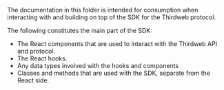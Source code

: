 The documentation in this folder is intended for consumption when interacting with and building on top of the SDK for the Thirdweb protocol.

The following constitutes the main part of the SDK:

- The React components that are used to interact with the Thirdweb API and protocol.
- The React hooks.
- Any data types involved with the hooks and components
- Classes and methods that are used with the SDK, separate from the React side.
